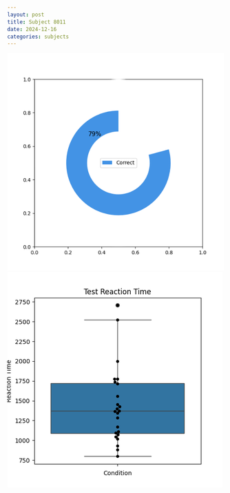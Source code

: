 ```yaml
---
layout: post
title: Subject 8011
date: 2024-12-16
categories: subjects
---
```


![](data/8011/run-5/8011_FN_acc_test.png)
![](data/8011/run-5/8011_FN_rt.png)
